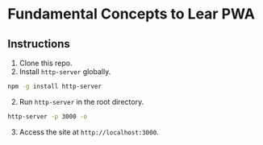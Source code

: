 # Fundamental Concepts to Lear PWA

## Instructions

1. Clone this repo.
2. Install `http-server` globally.

```bash
npm -g install http-server
```

2. Run `http-server` in the root directory.

```bash
http-server -p 3000 -o
```

3. Access the site at `http://localhost:3000`.
